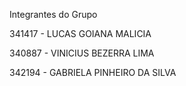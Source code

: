 Integrantes do Grupo


341417 - LUCAS GOIANA MALICIA 


340887 - VINICIUS BEZERRA LIMA 


342194 - GABRIELA PINHEIRO DA SILVA
